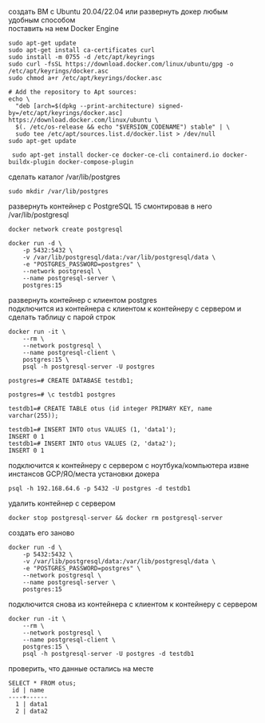 создать ВМ с Ubuntu 20.04/22.04 или развернуть докер любым удобным способом<br />
поставить на нем Docker Engine<br />

```
sudo apt-get update
sudo apt-get install ca-certificates curl
sudo install -m 0755 -d /etc/apt/keyrings
sudo curl -fsSL https://download.docker.com/linux/ubuntu/gpg -o /etc/apt/keyrings/docker.asc
sudo chmod a+r /etc/apt/keyrings/docker.asc

# Add the repository to Apt sources:
echo \
  "deb [arch=$(dpkg --print-architecture) signed-by=/etc/apt/keyrings/docker.asc] https://download.docker.com/linux/ubuntu \
  $(. /etc/os-release && echo "$VERSION_CODENAME") stable" | \
  sudo tee /etc/apt/sources.list.d/docker.list > /dev/null
sudo apt-get update

 sudo apt-get install docker-ce docker-ce-cli containerd.io docker-buildx-plugin docker-compose-plugin
```
сделать каталог /var/lib/postgres
```
sudo mkdir /var/lib/postgres
```

развернуть контейнер с PostgreSQL 15 смонтировав в него /var/lib/postgresql

```
docker network create postgresql

docker run -d \
    -p 5432:5432 \
    -v /var/lib/postgresql/data:/var/lib/postgresql/data \
    -e "POSTGRES_PASSWORD=postgres" \
    --network postgresql \
    --name postgresql-server \
    postgres:15
```

развернуть контейнер с клиентом postgres<br>
подключится из контейнера с клиентом к контейнеру с сервером и сделать таблицу с парой строк<br>

```
docker run -it \
    --rm \
    --network postgresql \
    --name postgresql-client \
    postgres:15 \
    psql -h postgresql-server -U postgres
```

```
postgres=# CREATE DATABASE testdb1;

postgres=# \c testdb1 postgres

testdb1=# CREATE TABLE otus (id integer PRIMARY KEY, name varchar(255));

testdb1=# INSERT INTO otus VALUES (1, 'data1');
INSERT 0 1
testdb1=# INSERT INTO otus VALUES (2, 'data2');
INSERT 0 1

```
подключится к контейнеру с сервером с ноутбука/компьютера извне инстансов GCP/ЯО/места установки докера

```
psql -h 192.168.64.6 -p 5432 -U postgres -d testdb1
```

удалить контейнер с сервером

```
docker stop postgresql-server && docker rm postgresql-server
```

создать его заново
```
docker run -d \
    -p 5432:5432 \
    -v /var/lib/postgresql/data:/var/lib/postgresql/data \
    -e "POSTGRES_PASSWORD=postgres" \
    --network postgresql \
    --name postgresql-server \
    postgres:15
```

подключится снова из контейнера с клиентом к контейнеру с сервером

```
docker run -it \
    --rm \
    --network postgresql \
    --name postgresql-client \
    postgres:15 \
    psql -h postgresql-server -U postgres -d testdb1
```

проверить, что данные остались на месте

```
SELECT * FROM otus;
 id | name
----+------
  1 | data1
  2 | data2
```




























